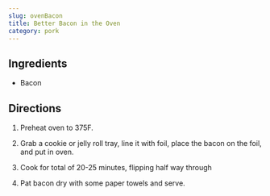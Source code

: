 ```yaml
---
slug: ovenBacon
title: Better Bacon in the Oven
category: pork
---
```


Ingredients
-----------

*   Bacon


Directions
----------

1.  Preheat oven to 375F.

2.  Grab a cookie or jelly roll tray, line it with foil, place the bacon on the foil, and put in oven.

3.  Cook for total of 20-25 minutes, flipping half way through

4.  Pat bacon dry with some paper towels and serve.
